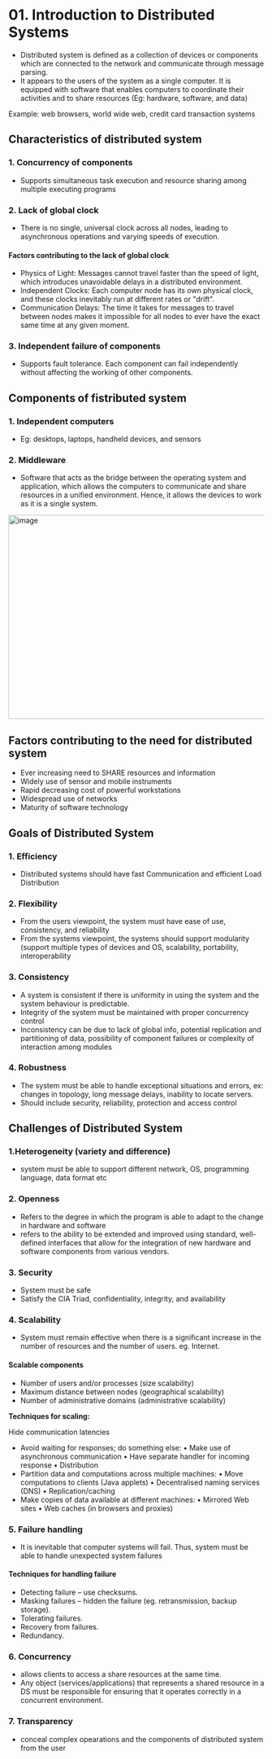 # 01. Introduction to Distributed Systems
- Distributed system is defined as a collection of devices or components which are connected to the network and communicate through message parsing.
- It appears to the users of the system as a single computer. It is equipped with software that enables computers to coordinate their
activities and to share resources (Eg: hardware, software, and data)

Example: web browsers, world wide web, credit card transaction systems

## Characteristics of distributed system

### 1. Concurrency of components
- Supports simultaneous task execution and resource sharing among multiple executing programs

### 2. Lack of global clock
- There is no single, universal clock across all nodes, leading to asynchronous operations and varying speeds of execution. 

#### Factors contributing to the lack of global clock
- Physics of Light: Messages cannot travel faster than the speed of light, which introduces unavoidable delays in a distributed environment.
- Independent Clocks: Each computer node has its own physical clock, and these clocks inevitably run at different rates or "drift".
- Communication Delays: The time it takes for messages to travel between nodes makes it impossible for all nodes to ever have the exact same time at any given moment. 

### 3. Independent failure of components
- Supports fault tolerance. Each component can fail independently without affecting the working of other components.

## Components of fistributed system

### 1. Independent computers
- Eg: desktops, laptops, handheld devices, and sensors

### 2. Middleware
- Software that acts as the bridge between the operating system and application, which allows the computers to communicate and share resources in a unified environment. Hence, it allows the devices to work as it is a single system.

<img width="882" height="401" alt="image" src="https://github.com/user-attachments/assets/f480d357-b21a-4851-a7a5-20634195caa1" />

## Factors contributing to the need for distributed system
- Ever increasing need to SHARE resources and information
- Widely use of sensor and mobile instruments
- Rapid decreasing cost of powerful workstations
- Widespread use of networks
- Maturity of software technology

## Goals of Distributed System

### 1. Efficiency
- Distributed systems should have fast Communication and efficient Load Distribution

### 2. Flexibility
- From the users viewpoint, the system must have ease of use, consistency, and reliability
- From the systems viewpoint, the systems should support modularity (support multiple types of devices and OS, scalability, portability, interoperability

### 3. Consistency
- A system is consistent if there is uniformity in using the system and the system behaviour is predictable.
- Integrity of the system must be maintained with proper concurrency control
- Inconsistency can be due to lack of global info, potential replication and partitioning of data, possibility of component failures or complexity of
interaction among modules

### 4. Robustness
- The system must be able to handle exceptional situations and errors, ex: changes in topology, long message delays, inability to locate servers.
- Should include security, reliability, protection and access control

## Challenges of Distributed System

### 1.Heterogeneity (variety and difference)
- system must be able to support different network, OS, programming language, data format etc

### 2. Openness
- Refers to the degree in which the program is able to adapt to the change in hardware and software
- refers to the ability to be extended and improved using standard, well-defined interfaces that allow for the integration of new hardware and software components from various vendors. 

### 3. Security
- System must be safe
- Satisfy the CIA Triad, confidentiality, integrity, and availability

### 4. Scalability
- System must remain effective when there is a significant increase in the number of resources and the number of users. eg. Internet.

#### Scalable components
- Number of users and/or processes (size scalability)
- Maximum distance between nodes (geographical scalability)
- Number of administrative domains (administrative scalability)

**Techniques for scaling:**

Hide communication latencies
- Avoid waiting for responses; do something else:
• Make use of asynchronous communication
• Have separate handler for incoming response
• Distribution
- Partition data and computations across multiple machines:
• Move computations to clients (Java applets)
• Decentralised naming services (DNS)
• Replication/caching
- Make copies of data available at different machines:
• Mirrored Web sites
• Web caches (in browsers and proxies)

### 5. Failure handling
- It is inevitable that computer systems will fail. Thus, system must be able to handle unexpected system failures

#### Techniques for handling failure
- Detecting failure – use checksums.
- Masking failures – hidden the failure (eg. retransmission, backup
storage).
- Tolerating failures.
- Recovery from failures.
- Redundancy.
  
### 6. Concurrency
- allows clients to access a share resources at the same time.
- Any object (services/applications) that represents a shared resource in a DS must be responsible for ensuring that it operates correctly in a concurrent
environment.

### 7. Transparency
- conceal complex opearations and the components of distributed system from the user
